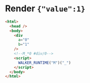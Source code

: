 # Render `{"value":1}`

```html
<html>
  <head />
  <body>
    <div
      a="0"
      b="1"
    />
    <!--M_*0 #div/0-->
    <script>
      WALKER_RUNTIME("M")("_")
    </script>
  </body>
</html>
```
